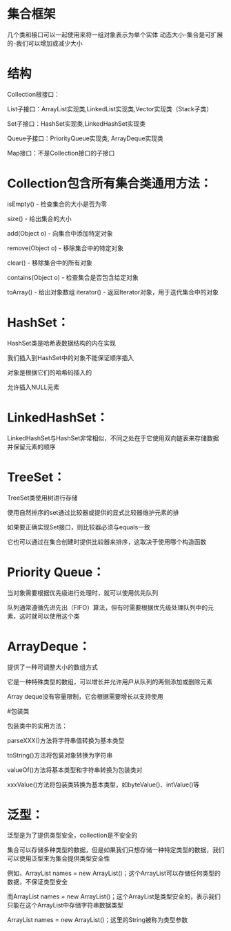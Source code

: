 # 集合框架
几个类和接口可以一起使用来将一组对象表示为单个实体
动态大小-集合是可扩展的-我们可以增加或减少大小

# 结构

Collection根接口：

List子接口：ArrayList实现类,LinkedList实现类,Vector实现类（Stack子类）

Set子接口：HashSet实现类,LinkedHashSet实现类

Queue子接口：PriorityQueue实现类, ArrayDeque实现类

Map接口：不是Collection接口的子接口

# Collection包含所有集合类通用方法：

isEmpty() - 检查集合的大小是否为零 

size() - 给出集合的大小 

add(Object o) - 向集合中添加特定对象  

remove(Object o) - 移除集合中的特定对象 

clear() - 移除集合中的所有对象  

contains(Object o) - 检查集合是否包含给定对象

toArray() - 给出对象数组 iterator() - 返回Iterator对象，用于迭代集合中的对象

# HashSet：

HashSet类是哈希表数据结构的内在实现

我们插入到HashSet中的对象不能保证顺序插入

对象是根据它们的哈希码插入的

允许插入NULL元素

# LinkedHashSet：

LinkedHashSet与HashSet非常相似，不同之处在于它使用双向链表来存储数据并保留元素的顺序

# TreeSet：

TreeSet类使用树进行存储

使用自然排序的set通过比较器或提供的显式比较器维护元素的排

如果要正确实现Set接口，则比较器必须与equals一致

它也可以通过在集合创建时提供比较器来排序，这取决于使用哪个构造函数

# Priority Queue：

当对象需要根据优先级进行处理时，就可以使用优先队列

队列通常遵循先进先出（FIFO）算法，但有时需要根据优先级处理队列中的元素，这时就可以使用这个类

# ArrayDeque：

提供了一种可调整大小的数组方式

它是一种特殊类型的数组，可以增长并允许用户从队列的两侧添加或删除元素

Array deque没有容量限制，它会根据需要增长以支持使用

#包装类

包装类中的实用方法：

parseXXX()方法将字符串值转换为基本类型

toString()方法将包装对象转换为字符串

valueOf()方法将基本类型和字符串转换为包装类对

xxxValue()方法将包装类转换为基本类型，如byteValue()、intValue()等

# 泛型：

泛型是为了提供类型安全，collection是不安全的

集合可以存储多种类型的数据，但是如果我们只想存储一种特定类型的数据，我们可以使用泛型来为集合提供类型安全性

例如，ArrayList names = new ArrayList()；这个ArrayList可以存储任何类型的数据，不保证类型安全

而ArrayList<String> names = new ArrayList<String>()；这个ArrayList是类型安全的，表示我们只能在这个ArrayList中存储字符串数据类型
  
ArrayList<String> names = new ArrayList<String>()；这里的String被称为类型参数
  

